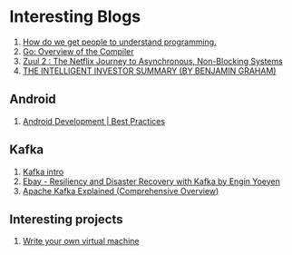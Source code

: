 # Interesting Blogs
1. [How do we get people to understand programming.]
2. [Go: Overview of the Compiler]
3. [Zuul 2 : The Netflix Journey to Asynchronous, Non-Blocking Systems]
4. [THE INTELLIGENT INVESTOR SUMMARY (BY BENJAMIN GRAHAM)]

## Android 
1. [Android Development | Best Practices]

## Kafka
1. [Kafka intro]
2. [Ebay - Resiliency and Disaster Recovery with Kafka by Engin Yoeyen]
3. [Apache Kafka Explained (Comprehensive Overview)]


## Interesting projects
1. [Write your own virtual machine] 

[THE INTELLIGENT INVESTOR SUMMARY (BY BENJAMIN GRAHAM)]: https://www.youtube.com/watch?v=npoyc_X5zO8&feature=youtu.be
[Zuul 2 : The Netflix Journey to Asynchronous, Non-Blocking Systems]: https://netflixtechblog.com/zuul-2-the-netflix-journey-to-asynchronous-non-blocking-systems-45947377fb5c
[Go: Overview of the Compiler]: https://medium.com/a-journey-with-go/go-overview-of-the-compiler-4e5a153ca889
[Ebay - Resiliency and Disaster Recovery with Kafka by Engin Yoeyen]: https://tech.ebayinc.com/engineering/resiliency-and-disaster-recovery-with-kafka/
[Kafka intro]: https://kafka.apache.org/intro
[Apache Kafka Explained (Comprehensive Overview)]: https://www.youtube.com/watch?v=JalUUBKdcA0
[Write your own virtual machine]: https://justinmeiners.github.io/lc3-vm/
[How do we get people to understand programming.]: http://worrydream.com/LearnableProgramming/
[Android Development | Best Practices]: https://proandroiddev.com/android-development-best-practices-7278e9cdbbe9
